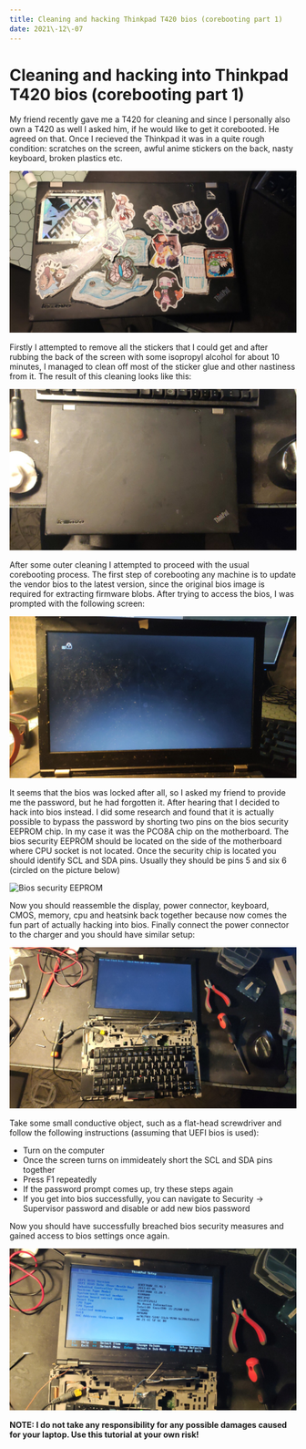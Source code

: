 ```yaml
---
title: Cleaning and hacking Thinkpad T420 bios (corebooting part 1)
date: 2021\-12\-07
---
```


# Cleaning and hacking into Thinkpad T420 bios (corebooting part 1)

My friend recently gave me a T420 for cleaning and since I personally also own
a T420 as well I asked him, if he would like to get it corebooted. He agreed on that. 
Once I recieved the Thinkpad it was in a quite rough condition: scratches on the screen, 
awful anime stickers on the back, nasty keyboard, broken plastics etc. 

![Stickered laptop](/res/coreboot/T420Before.jpg)

Firstly I attempted to remove all the stickers that I could get and after rubbing 
the back of the screen with some isopropyl alcohol for about 10 minutes, I 
managed to clean off most of the sticker glue and other nastiness from it. The 
result of this cleaning looks like this:

![Cleaned laptop](/res/coreboot/T420After.jpg)

After some outer cleaning I attempted to proceed with the usual corebooting process.
The first step of corebooting any machine is to update the vendor bios to the latest 
version, since the original bios image is required for extracting firmware blobs. 
After trying to access the bios, I was prompted with the following screen:

![Locked T420](/res/coreboot/BiosPass.jpg)

It seems that the bios was locked after all, so I asked my friend to provide me the password,
but he had forgotten it. After hearing that I decided to hack into bios instead. I did some 
research and found that it is actually possible to bypass the password by shorting two pins 
on the bios security EEPROM chip. In my case it was the PCO8A chip on the motherboard. The 
bios security EEPROM should be located on the side of the motherboard where CPU socket is not 
located. Once the security chip is located you should identify SCL and SDA pins.
Usually they should be pins 5 and six 6 (circled on the picture below)

![Bios security EEPROM](/res/coreboot/SecurityChip.jpg)

Now you should reassemble the display, power connector, keyboard, CMOS, memory, cpu and heatsink 
back together because now comes the fun part of actually hacking into bios. Finally connect the 
power connector to the charger and you should have similar setup:

![Ghetto setup](/res/coreboot/GhettoSetup.jpg)

Take some small conductive object, such as a flat-head screwdriver and follow the following
instructions (assuming that UEFI bios is used):

* Turn on the computer
* Once the screen turns on immideately short the SCL and SDA pins together
* Press F1 repeatedly 
* If the password prompt comes up, try these steps again
* If you get into bios successfully, you can navigate to Security -> Supervisor password and
disable or add new bios password

Now you should have successfully breached bios security measures and gained access to bios
settings once again.

![Bios access gained](/res/coreboot/BiosAccess.jpg)

**NOTE: I do not take any responsibility for any possible damages caused for your laptop.
Use this tutorial at your own risk!**
